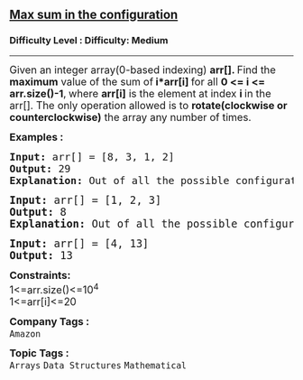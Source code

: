 <h2><a href="https://www.geeksforgeeks.org/problems/max-sum-in-the-configuration/1?page=2&difficulty=Medium&status=unsolved,attempted&sortBy=accuracy">Max sum in the configuration</a></h2><h3>Difficulty Level : Difficulty: Medium</h3><hr><div class="problems_problem_content__Xm_eO"><p><span style="font-size: 18px;">Given an integer array(0-based indexing) <strong>arr[]</strong><strong>. </strong>Find&nbsp;the <strong>maximum</strong> value of the sum of<strong> i*arr[i] </strong>for all <strong>0 &lt;= i &lt;= arr.size()-1</strong>,<strong>&nbsp;</strong>where&nbsp;<strong>arr</strong><strong>[i]</strong> is the element at index <strong>i </strong>in the arr[]. The only operation allowed is to <strong>rotate(clockwise or counterclockwise)</strong> the array any number of times.</span></p>
<p><span style="font-size: 18px;"><strong>Examples :</strong></span></p>
<pre><span style="font-size: 18px;"><strong>Input: </strong>arr[] = [8, 3, 1, 2]
<strong>Output: </strong>29<strong>
Explanation: </strong>Out of all the possible configurations by rotating the elements: arr[] = [3, 1, 2, 8] here (3*0) + (1*1) + (2*2) + (8*3) sum is maximum i.e. 29.<br></span></pre>
<pre><span style="font-size: 14pt;"><strong>Input: </strong>arr[] = [1, 2, 3]
<strong>Output: </strong>8<strong>
Explanation: </strong>Out of all the possible configurations by rotating the elements: arr[] = [1, 2, 3] here (1*0) + (2*1) + (3*2) sum is maximum i.e. 8.</span></pre>
<pre><span style="font-size: 14pt;"><strong>Input: </strong>arr[] = [4, 13]
<strong>Output: </strong>13</span></pre>
<p><span style="font-size: 18px;"><strong>Constraints:</strong><br>1&lt;=arr.size()&lt;=10<sup>4</sup><br>1&lt;=arr[i]&lt;=20</span></p></div><p><span style=font-size:18px><strong>Company Tags : </strong><br><code>Amazon</code>&nbsp;<br><p><span style=font-size:18px><strong>Topic Tags : </strong><br><code>Arrays</code>&nbsp;<code>Data Structures</code>&nbsp;<code>Mathematical</code>&nbsp;